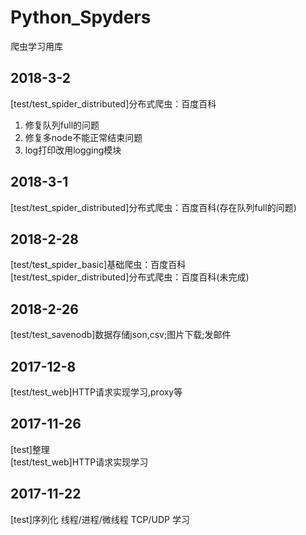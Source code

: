 # Python_Spyders
爬虫学习用库


## 2018-3-2
[test/test_spider_distributed]分布式爬虫：百度百科  
1. 修复队列full的问题  
2. 修复多node不能正常结束问题  
3. log打印改用logging模块  

## 2018-3-1
[test/test_spider_distributed]分布式爬虫：百度百科(存在队列full的问题)  

## 2018-2-28
[test/test_spider_basic]基础爬虫：百度百科  
[test/test_spider_distributed]分布式爬虫：百度百科(未完成)  

## 2018-2-26
[test/test_savenodb]数据存储json,csv;图片下载;发邮件  

## 2017-12-8
[test/test_web]HTTP请求实现学习,proxy等  

## 2017-11-26
[test]整理  
[test/test_web]HTTP请求实现学习


## 2017-11-22
[test]序列化 线程/进程/微线程 TCP/UDP 学习
